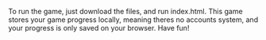 To run the game, just download the files, and run index.html.
This game stores your game progress locally, meaning theres no accounts system, and your progress is only saved on your browser.
Have fun!
